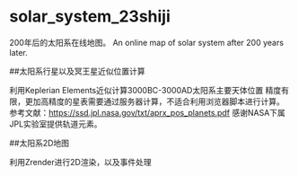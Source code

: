 # solar_system_23shiji

200年后的太阳系在线地图。
An online map of solar system after 200 years later.

##太阳系行星以及冥王星近似位置计算

利用Keplerian Elements近似计算3000BC-3000AD太阳系主要天体位置
精度有限，更加高精度的星表需要通过服务器计算，不适合利用浏览器脚本进行计算。
参考文献：https://ssd.jpl.nasa.gov/txt/aprx_pos_planets.pdf
感谢NASA下属JPL实验室提供轨道元素。


##太阳系2D地图

利用Zrender进行2D渲染，以及事件处理
